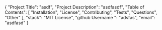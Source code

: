 {
	"Project Title": "asdf",
	"Project Description": "asdfasdf",
	"Table of Contents": [
		"Installation",
		"License",
		"Contributing",
		"Tests",
		"Questions",
		"Other"
	],
	"stack": "MIT License",
	"github Username ": "adsfas",
	"email": "asdfasd"
}